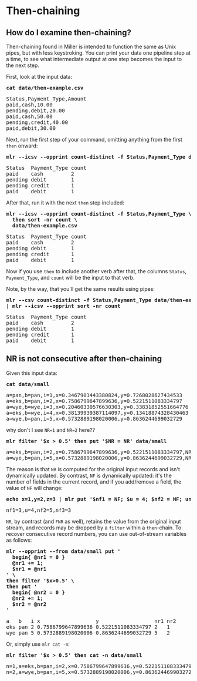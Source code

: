 <!---  PLEASE DO NOT EDIT DIRECTLY. EDIT THE .md.in FILE PLEASE. --->
# Then-chaining

## How do I examine then-chaining?

Then-chaining found in Miller is intended to function the same as Unix pipes, but with less keystroking. You can print your data one pipeline step at a time, to see what intermediate output at one step becomes the input to the next step.

First, look at the input data:

<pre class="pre-highlight-in-pair">
<b>cat data/then-example.csv</b>
</pre>
<pre class="pre-non-highlight-in-pair">
Status,Payment_Type,Amount
paid,cash,10.00
pending,debit,20.00
paid,cash,50.00
pending,credit,40.00
paid,debit,30.00
</pre>

Next, run the first step of your command, omitting anything from the first `then` onward:

<pre class="pre-highlight-in-pair">
<b>mlr --icsv --opprint count-distinct -f Status,Payment_Type data/then-example.csv</b>
</pre>
<pre class="pre-non-highlight-in-pair">
Status  Payment_Type count
paid    cash         2
pending debit        1
pending credit       1
paid    debit        1
</pre>

After that, run it with the next `then` step included:

<pre class="pre-highlight-in-pair">
<b>mlr --icsv --opprint count-distinct -f Status,Payment_Type \</b>
<b>  then sort -nr count \</b>
<b>  data/then-example.csv</b>
</pre>
<pre class="pre-non-highlight-in-pair">
Status  Payment_Type count
paid    cash         2
pending debit        1
pending credit       1
paid    debit        1
</pre>

Now if you use `then` to include another verb after that, the columns `Status`, `Payment_Type`, and `count` will be the input to that verb.

Note, by the way, that you'll get the same results using pipes:

<pre class="pre-highlight-in-pair">
<b>mlr --csv count-distinct -f Status,Payment_Type data/then-example.csv \</b>
<b>| mlr --icsv --opprint sort -nr count</b>
</pre>
<pre class="pre-non-highlight-in-pair">
Status  Payment_Type count
paid    cash         2
pending debit        1
pending credit       1
paid    debit        1
</pre>

## NR is not consecutive after then-chaining

Given this input data:

<pre class="pre-highlight-in-pair">
<b>cat data/small</b>
</pre>
<pre class="pre-non-highlight-in-pair">
a=pan,b=pan,i=1,x=0.3467901443380824,y=0.7268028627434533
a=eks,b=pan,i=2,x=0.7586799647899636,y=0.5221511083334797
a=wye,b=wye,i=3,x=0.20460330576630303,y=0.33831852551664776
a=eks,b=wye,i=4,x=0.38139939387114097,y=0.13418874328430463
a=wye,b=pan,i=5,x=0.5732889198020006,y=0.8636244699032729
</pre>

why don't I see `NR=1` and `NR=2` here??

<pre class="pre-highlight-in-pair">
<b>mlr filter '$x > 0.5' then put '$NR = NR' data/small</b>
</pre>
<pre class="pre-non-highlight-in-pair">
a=eks,b=pan,i=2,x=0.7586799647899636,y=0.5221511083334797,NR=2
a=wye,b=pan,i=5,x=0.5732889198020006,y=0.8636244699032729,NR=5
</pre>

The reason is that `NR` is computed for the original input records and isn't dynamically updated. By contrast, `NF` is dynamically updated: it's the number of fields in the current record, and if you add/remove a field, the value of `NF` will change:

<pre class="pre-highlight-in-pair">
<b>echo x=1,y=2,z=3 | mlr put '$nf1 = NF; $u = 4; $nf2 = NF; unset $x,$y,$z; $nf3 = NF'</b>
</pre>
<pre class="pre-non-highlight-in-pair">
nf1=3,u=4,nf2=5,nf3=3
</pre>

`NR`, by contrast (and `FNR` as well), retains the value from the original input stream, and records may be dropped by a `filter` within a `then`-chain. To recover consecutive record numbers, you can use out-of-stream variables as follows:

<pre class="pre-highlight-in-pair">
<b>mlr --opprint --from data/small put '</b>
<b>  begin{ @nr1 = 0 }</b>
<b>  @nr1 += 1;</b>
<b>  $nr1 = @nr1</b>
<b>' \</b>
<b>then filter '$x>0.5' \</b>
<b>then put '</b>
<b>  begin{ @nr2 = 0 }</b>
<b>  @nr2 += 1;</b>
<b>  $nr2 = @nr2</b>
<b>'</b>
</pre>
<pre class="pre-non-highlight-in-pair">
a   b   i x                  y                  nr1 nr2
eks pan 2 0.7586799647899636 0.5221511083334797 2   1
wye pan 5 0.5732889198020006 0.8636244699032729 5   2
</pre>

Or, simply use `mlr cat -n`:

<pre class="pre-highlight-in-pair">
<b>mlr filter '$x > 0.5' then cat -n data/small</b>
</pre>
<pre class="pre-non-highlight-in-pair">
n=1,a=eks,b=pan,i=2,x=0.7586799647899636,y=0.5221511083334797
n=2,a=wye,b=pan,i=5,x=0.5732889198020006,y=0.8636244699032729
</pre>
